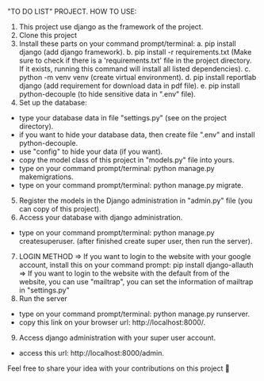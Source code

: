 "TO DO LIST" PROJECT.
HOW TO USE:
1. This project use django as the framework of the project.
2. Clone this project
3. Install these parts on your command prompt/terminal:
a. pip install django (add django framework).
b. pip install -r requirements.txt (Make sure to check if there is a 'requirements.txt' file in the project directory. If it exists, running this command will install all listed dependencies).
c. python -m venv venv (create virtual environment).
d. pip install reportlab django (add requirement for download data in pdf file).
e. pip install python-decouple (to hide sensitive data in ".env" file).
4. Set up the database:
- type your database data in file "settings.py" (see on the project directory).
- if you want to hide your database data, then create file ".env" and install python-decouple.
- use "config" to hide your data (if you want).
- copy the model class of this project in "models.py" file into yours.
- type on your command prompt/terminal: python manage.py makemigrations.
- type on your command prompt/terminal: python manage.py migrate.
5. Register the models in the Django administration in "admin.py" file (you can copy of this project).
6. Access your database with django administration.
- type on your command prompt/terminal: python manage.py createsuperuser.
(after finished create super user, then run the server).
7. LOGIN METHOD
=> If you want to login to the website with your google account, install this on your command prompt: pip install django-allauth
=> If you want to login to the website with the default from of the website, you can use "mailtrap", you can set the information of mailtrap in "settings.py"
8. Run the server
- type on your command prompt/terminal: python manage.py runserver.
- copy this link on your browser url: http://localhost:8000/.
9. Access django administration with your super user account.
- access this url: http://localhost:8000/admin.

Feel free to share your idea with your contributions on this project 🫡